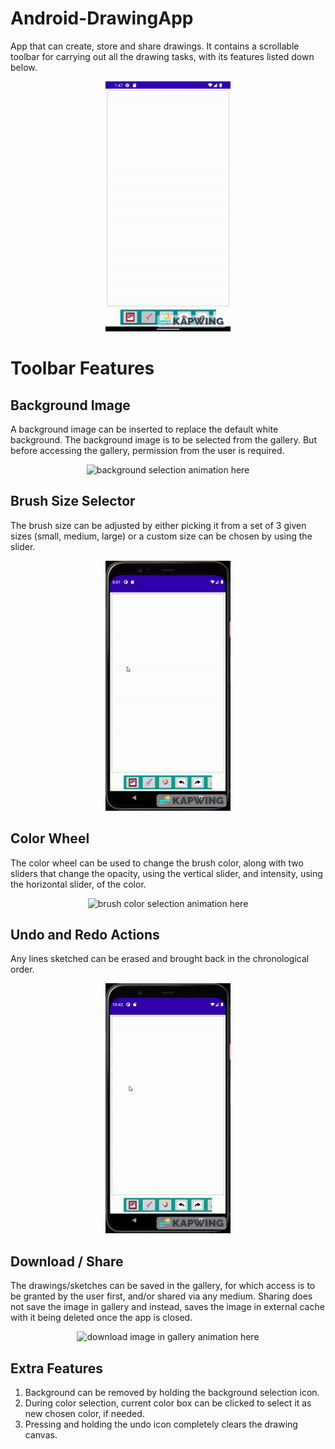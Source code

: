 # Android-DrawingApp
App that can create, store and share drawings. It contains a scrollable toolbar for carrying out all the drawing tasks, with its features listed down below.
<p align="middle">
  <img width="200" height="400" src="animations/main-screen.gif" alt="main drawing screen with toolbar shown here" />
<p/>

# **Toolbar Features**
## Background Image
A background image can be inserted to replace the default white background. The background image is to be selected from the gallery. But before accessing the gallery, permission from the user is required. 
<p align="middle">
  <img width="200" height="400" src="animations/bg-selection.gif" alt="background selection animation here" />
<p/>

## **Brush Size Selector**
The brush size can be adjusted by either picking it from a set of 3 given sizes (small, medium, large) or a custom size can be chosen by using the slider. 
<p align="middle">
  <img width="200" height="400" src="animations/brush-size.gif" alt="brush size selection animation here" />
<p/>

## **Color Wheel**
The color wheel can be used to change the brush color, along with two sliders that change the opacity, using the vertical slider, and intensity, using the horizontal slider, of the color. 

<p align="middle">
  <img width="200" height="400" src="animations/brush-color.gif" alt="brush color selection animation here" />
<p/>

## **Undo and Redo Actions**
Any lines sketched can be erased and brought back in the chronological order.
<p align="middle">
  <img width="200" height="400" src="animations/undo-redo.gif" alt="undo & redo drawing animation here" />
<p/>

## **Download / Share**
The drawings/sketches can be saved in the gallery, for which access is to be granted by the user first, and/or shared via any medium. Sharing does not save the image in gallery and instead, saves the image in external cache with it being deleted once the app is closed. 
<p align="middle">
  <img width="200" height="400" src="animations/download.gif" alt="download image in gallery animation here" />
<p/>

## **Extra Features**
1) Background can be removed by holding the background selection icon.
2) During color selection, current color box can be clicked to select it as new chosen color, if needed.
3) Pressing and holding the undo icon completely clears the drawing canvas.
